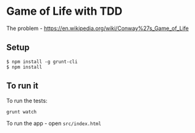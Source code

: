 # Game of Life with TDD

The problem - https://en.wikipedia.org/wiki/Conway%27s_Game_of_Life

## Setup

```
$ npm install -g grunt-cli
$ npm install
```

## To run it

To run the tests:
```
grunt watch
```

To run the app - open `src/index.html`
